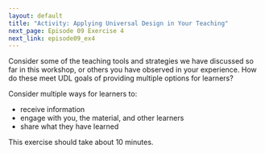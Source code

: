 ```yaml
---
layout: default
title: "Activity: Applying Universal Design in Your Teaching"
next_page: Episode 09 Exercise 4
next_link: episode09_ex4
---
```



Consider some of the teaching tools and strategies we have discussed so far in this workshop, or others you have observed in your experience.
How do these meet UDL goals of providing multiple options for learners?

Consider multiple ways for learners to:
- receive information
- engage with you, the material, and other learners
- share what they have learned

This exercise should take about 10 minutes.

